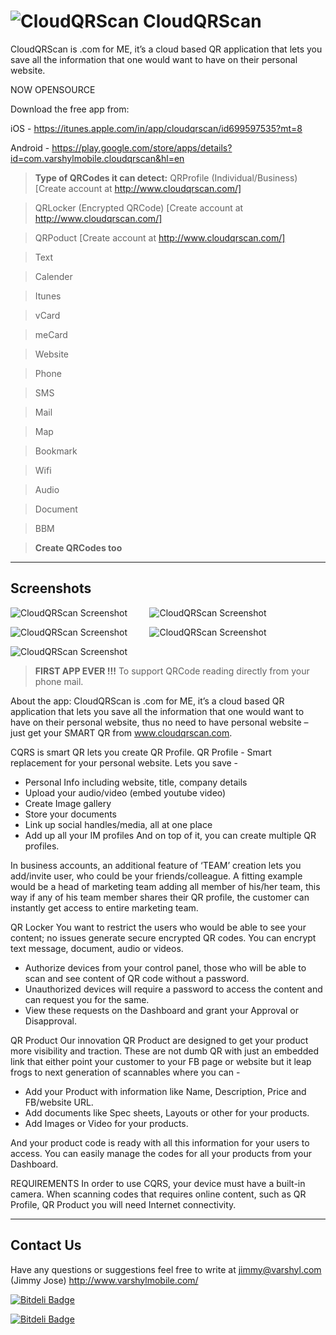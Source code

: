 ![CloudQRScan][1] CloudQRScan
=====================

CloudQRScan is .com for ME, it’s a cloud based QR application that lets you save all the information that one would want to have on their personal website.

 NOW OPENSOURCE
 
 Download the free app from:
 
 iOS 	 - https://itunes.apple.com/in/app/cloudqrscan/id699597535?mt=8
 
 Android - https://play.google.com/store/apps/details?id=com.varshylmobile.cloudqrscan&hl=en 

> **Type of QRCodes it can detect:**
> QRProfile (Individual/Business) [Create account at http://www.cloudqrscan.com/]

> QRLocker (Encrypted QRCode) [Create account at http://www.cloudqrscan.com/]

> QRPoduct [Create account at http://www.cloudqrscan.com/]

> Text

> Calender

> Itunes

> vCard

> meCard

> Website

> Phone

> SMS

> Mail

> Map

> Bookmark

> Wifi

> Audio

> Document

> BBM

> **Create QRCodes too**


----------

Screenshots
---------


![CloudQRScan Screenshot](http://i57.tinypic.com/28lqc5s.jpg)&nbsp; &nbsp; &nbsp; &nbsp; &nbsp;![CloudQRScan Screenshot](http://i58.tinypic.com/2z7500j.jpg)
			 
![CloudQRScan Screenshot](http://i61.tinypic.com/2622urc.jpg)&nbsp; &nbsp; &nbsp; &nbsp; &nbsp;![CloudQRScan Screenshot](http://i57.tinypic.com/9v9yfk.jpg)

![CloudQRScan Screenshot](http://i62.tinypic.com/5lxs2u.jpg)




> **FIRST APP EVER !!!**
>To support QRCode reading directly from your phone mail.

About the app:
CloudQRScan is .com for ME, it’s a cloud based QR application that lets you save all the information that one would want to have on their personal website, thus no need to have personal website – just get your SMART QR from www.cloudqrscan.com.

CQRS is smart QR lets you create QR Profile.
QR Profile - Smart replacement for your personal website. Lets you save -
- Personal Info including website, title, company details
- Upload your audio/video (embed youtube video)
- Create Image gallery
- Store your documents
- Link up social handles/media, all at one place
- Add up all your IM profiles
And on top of it, you can create multiple QR profiles.

In business accounts, an additional feature of ‘TEAM’ creation lets you add/invite user, who could be your friends/colleague. A fitting example would be a head of marketing team adding all member of his/her team, this way if any of his team member shares their QR profile, the customer can instantly get access to entire marketing team.

QR Locker
You want to restrict the users who would be able to see your content; no issues generate secure encrypted QR codes. You can encrypt text message, document, audio or videos.
- Authorize devices from your control panel, those who will be able to scan and see content of QR code without a password.
- Unauthorized devices will require a password to access the content and can request you for the same.
- View these requests on the Dashboard and grant your Approval or Disapproval.

QR Product
Our innovation QR Product are designed to get your product more visibility and traction. These are not dumb QR with just an embedded link that either point your customer to your FB page or website but it leap frogs to next generation of scannables where you can -
- Add your Product with information like Name, Description, Price and FB/website URL.
- Add documents like Spec sheets, Layouts or other for your products.
- Add Images or Video for your products.

And your product code is ready with all this information for your users to access. You can easily manage the codes for all your products from your Dashboard.

REQUIREMENTS
In order to use CQRS, your device must have a built-in camera. When scanning codes that requires online content, such as QR Profile, QR Product you will need Internet connectivity. 



----------


Contact Us
---------------

Have any questions or suggestions feel free to write at jimmy@varshyl.com (Jimmy Jose)
http://www.varshylmobile.com/


  [1]: https://s5.mzstatic.com/us/r30/Purple6/v4/41/37/e7/4137e7ea-fbe6-c175-9484-175d3411daf8/icon170x170.png

[![Bitdeli Badge](https://d2weczhvl823v0.cloudfront.net/varshylmobile/cloudqrscan/trend.png)](https://bitdeli.com/free "Bitdeli Badge")



[![Bitdeli Badge](https://d2weczhvl823v0.cloudfront.net/varshylmobile/cloudqrscan/trend.png)](https://bitdeli.com/free "Bitdeli Badge")

